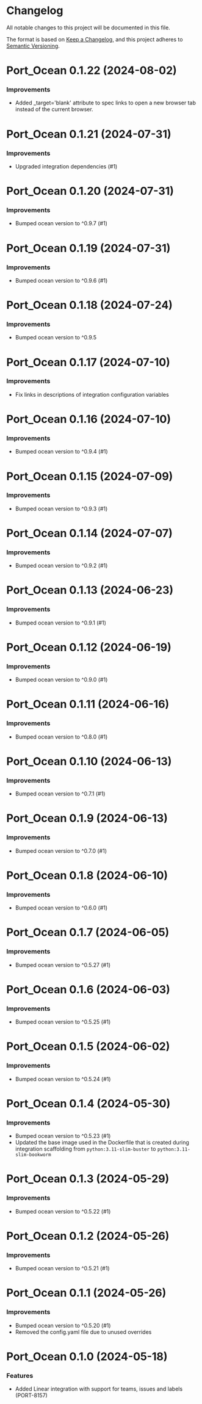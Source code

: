 # Changelog

All notable changes to this project will be documented in this file.

The format is based on [Keep a Changelog](https://keepachangelog.com/en/1.0.0/),
and this project adheres to [Semantic Versioning](https://semver.org/spec/v2.0.0.html).

<!-- towncrier release notes start -->

# Port_Ocean 0.1.22 (2024-08-02)

### Improvements

- Added _target='blank' attribute to spec links to open a new browser tab instead of the current browser. 


# Port_Ocean 0.1.21 (2024-07-31)

### Improvements

- Upgraded integration dependencies (#1)


# Port_Ocean 0.1.20 (2024-07-31)

### Improvements

- Bumped ocean version to ^0.9.7 (#1)


# Port_Ocean 0.1.19 (2024-07-31)

### Improvements

- Bumped ocean version to ^0.9.6 (#1)


# Port_Ocean 0.1.18 (2024-07-24)

### Improvements

- Bumped ocean version to ^0.9.5


# Port_Ocean 0.1.17 (2024-07-10)

### Improvements

- Fix links in descriptions of integration configuration variables

# Port_Ocean 0.1.16 (2024-07-10)

### Improvements

- Bumped ocean version to ^0.9.4 (#1)


# Port_Ocean 0.1.15 (2024-07-09)

### Improvements

- Bumped ocean version to ^0.9.3 (#1)


# Port_Ocean 0.1.14 (2024-07-07)

### Improvements

- Bumped ocean version to ^0.9.2 (#1)


# Port_Ocean 0.1.13 (2024-06-23)

### Improvements

- Bumped ocean version to ^0.9.1 (#1)


# Port_Ocean 0.1.12 (2024-06-19)

### Improvements

- Bumped ocean version to ^0.9.0 (#1)


# Port_Ocean 0.1.11 (2024-06-16)

### Improvements

- Bumped ocean version to ^0.8.0 (#1)


# Port_Ocean 0.1.10 (2024-06-13)

### Improvements

- Bumped ocean version to ^0.7.1 (#1)


# Port_Ocean 0.1.9 (2024-06-13)

### Improvements

- Bumped ocean version to ^0.7.0 (#1)


# Port_Ocean 0.1.8 (2024-06-10)

### Improvements

- Bumped ocean version to ^0.6.0 (#1)


# Port_Ocean 0.1.7 (2024-06-05)

### Improvements

- Bumped ocean version to ^0.5.27 (#1)


# Port_Ocean 0.1.6 (2024-06-03)

### Improvements

- Bumped ocean version to ^0.5.25 (#1)


# Port_Ocean 0.1.5 (2024-06-02)

### Improvements

- Bumped ocean version to ^0.5.24 (#1)


# Port_Ocean 0.1.4 (2024-05-30)

### Improvements

- Bumped ocean version to ^0.5.23 (#1)
- Updated the base image used in the Dockerfile that is created during integration scaffolding from `python:3.11-slim-buster` to `python:3.11-slim-bookworm`


# Port_Ocean 0.1.3 (2024-05-29)

### Improvements

- Bumped ocean version to ^0.5.22 (#1)


# Port_Ocean 0.1.2 (2024-05-26)

### Improvements

- Bumped ocean version to ^0.5.21 (#1)


# Port_Ocean 0.1.1 (2024-05-26)

### Improvements

- Bumped ocean version to ^0.5.20 (#1)
- Removed the config.yaml file due to unused overrides


# Port_Ocean 0.1.0 (2024-05-18)

### Features

- Added Linear integration with support for teams, issues and labels (PORT-8157)
